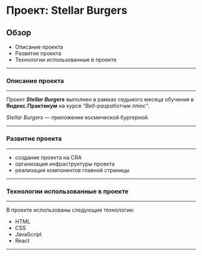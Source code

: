 # Проект: Stellar Burgers
## Обзор

* Описание проекта
* Развитие проекта
* Технологии использованные в проекте
---
### Описание проекта
---
Проект ***Stellar Burgers*** выполнен в рамках седьмого месяца обучения в **Яндекс.Практикум** на курсе *"Веб-разработчик плюс"*.

*Stellar Burgers* — приложение космической бургерной.

---
### Развитие проекта
---
- создание проекта на CRA
- организация инфраструктуры проекта
- реализация компонентов главной страницы
---
### Технологии использованные в проекте
---
В проекте использованы следующие технологии:
- HTML
- CSS
- JavaScript
- React
---
